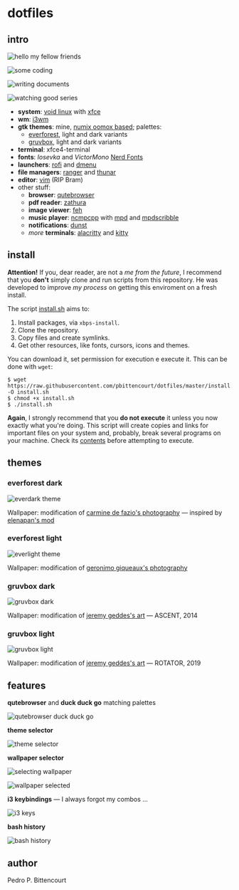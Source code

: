 # dotfiles

## intro

![hello my fellow friends](shots/01_start.png)

![some coding](shots/08_workflow.png)

![writing documents](shots/09_workflow.png)

![watching good series](shots/10_workflow.png)

- **system**: [void linux](https://voidlinux.org) with [xfce](https://docs.xfce.org/start)
- **wm**: [i3wm](https://i3wm.org)
- **gtk themes**: mine, [numix oomox based](https://github.com/themix-project/themix-gui); palettes:
    - [everforest](https://github.com/sainnhe/everforest), light and dark variants
    - [gruvbox](https://github.com/morhetz/gruvbox), light and dark variants
- **terminal**: xfce4-terminal
- **fonts**: _Iosevka_ and _VictorMono_ [Nerd Fonts](https://www.nerdfonts.com/font-downloads)
- **launchers**: [rofi](https://github.com/davatorium/rofi) and [dmenu](https://tools.suckless.org/dmenu/)
- **file managers**: [ranger](https://github.com/ranger/ranger) and [thunar](https://docs.xfce.org/xfce/thunar/start)
- **editor**: [vim](https://www.vim.org/) (RIP Bram)
- other stuff:
    - **browser**: [qutebrowser](https://www.qutebrowser.org)
    - **pdf reader**: [zathura](https://pwmt.org/projects/zathura/)
    - **image viewer**: [feh](https://github.com/derf/feh)
    - **music player**: [ncmpcpp](https://github.com/ncmpcpp/ncmpcpp) with [mpd](https://github.com/MusicPlayerDaemon/MPD) and [mpdscribble](https://github.com/MusicPlayerDaemon/mpdscribble)
    - **notifications**: [dunst](https://dunst-project.org/)
    - _more_ **terminals**: [alacritty](https://alacritty.org/) and [kitty](https://sw.kovidgoyal.net/kitty/)

## install

**Attention!** If you, dear reader, are not a _me from the future_, I recommend
that you **don't** simply clone and run scripts from this repository. He was
developed to improve _my process_ on getting this enviroment on a fresh
install.

The script [install.sh](install.sh) aims to:

1. Install packages, via `xbps-install`.
1. Clone the repository.
1. Copy files and create symlinks.
1. Get other resources, like fonts, cursors, icons and themes.

You can download it, set permission for execution e execute it. This can be
done with `wget`:

```
$ wget https://raw.githubusercontent.com/pbittencourt/dotfiles/master/install.sh -O install.sh
$ chmod +x install.sh
$ ./install.sh
```

**Again**, I strongly recommend that you **do not execute** it unless you now
exactly what you're doing. This script will create copies and links for
important files on your system and, probably, break several programs on your
machine. Check its [contents](install.sh) before attempting to execute.

## themes

### everforest dark

![everdark theme](shots/01_start.png "everdark theme")

Wallpaper: modification of [carmine de fazio's photography](https://unsplash.com/photos/3ytjETpQMNY)
—  inspired by [elenapan's mod](https://i.imgur.com/NuFVbLW.jpg)

### everforest light

![everlight theme](shots/everlight.png "everlight theme")

Wallpaper: modification of [geronimo giqueaux's photography](https://unsplash.com/photos/w2WUqRvTmtg)

### gruvbox dark

![gruvbox dark](shots/gruvdark.png "gruvbox dark")

Wallpaper: modification of [jeremy geddes's art](https://www.jeremygeddesart.com/painting_group/transient) —  ASCENT, 2014

### gruvbox light

![gruvbox light](shots/gruvlight.png "gruvbox light")

Wallpaper: modification of [jeremy geddes's art](https://www.jeremygeddesart.com/painting_group/transient) —  ROTATOR, 2019

## features

**qutebrowser** and **duck duck go** matching palettes

![qutebrowser duck duck go](shots/05_qutebrowser.png "qutebrowser duck duck go")

**theme selector**

![theme selector](shots/02_theme-selector.png "theme selector")

**wallpaper selector**

![selecting wallpaper](shots/03_wallpaper-selector.png "selecting wallpaper")

![wallpaper selected](shots/04_wallpaper-selected.png "wallpaper selected")

**i3 keybindings** —  I always forgot my combos ...

![i3 keys](shots/06_i3keys.png "i3 keys")

**bash history**

![bash history](shots/07_bash-history.png "bash history")

## author

Pedro P. Bittencourt

